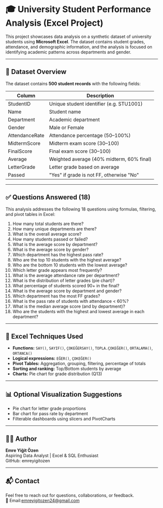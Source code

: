 # 🎓 University Student Performance Analysis (Excel Project)

This project showcases data analysis on a synthetic dataset of university students using **Microsoft Excel**. The dataset contains student grades, attendance, and demographic information, and the analysis is focused on identifying academic patterns across departments and gender.

---

## 📁 Dataset Overview

The dataset contains **500 student records** with the following fields:

| Column          | Description                              |
|-----------------|------------------------------------------|
| StudentID       | Unique student identifier (e.g. STU1001) |
| Name            | Student name                             |
| Department      | Academic department                      |
| Gender          | Male or Female                           |
| AttendanceRate  | Attendance percentage (50–100%)          |
| MidtermScore    | Midterm exam score (30–100)              |
| FinalScore      | Final exam score (30–100)                |
| Average         | Weighted average (40% midterm, 60% final)|
| LetterGrade     | Letter grade based on average            |
| Passed          | "Yes" if grade is not FF, otherwise "No" |

---

## ✅ Questions Answered (18)

This analysis addresses the following 18 questions using formulas, filtering, and pivot tables in Excel:

1. How many total students are there?
2. How many unique departments are there?
3. What is the overall average score?
4. How many students passed or failed?
5. What is the average score by department?
6. What is the average score by gender?
7. Which department has the highest pass rate?
8. Who are the top 10 students with the highest average?
9. Who are the bottom 10 students with the lowest average?
10. Which letter grade appears most frequently?
12. What is the average attendance rate per department?
13. What is the distribution of letter grades (pie chart)?
15. What percentage of students scored 90+ in the final?
16. What is the average score by department and gender?
17. Which department has the most FF grades?
18. What is the pass rate of students with attendance < 60%?
19. What is the median average score (and by department)?
20. Who are the students with the highest and lowest average in each department?

---

## 🔧 Excel Techniques Used

- **Functions:** `SAY()`, `SAYIF()`, `ÇOKEĞERSAY()`, `TOPLA.ÇOKEĞER()`, `ORTALAMA()`, `ORTANCA()`
- **Logical expressions:** `EĞER()`, `ÇOKEĞER()`
- **Pivot Tables:** Aggregation, grouping, filtering, percentage of totals
- **Sorting and ranking:** Top/Bottom students by average
- **Charts:** Pie chart for grade distribution (Q13)

---

## 📊 Optional Visualization Suggestions

- Pie chart for letter grade proportions  
- Bar chart for pass rate by department  
- Filterable dashboards using slicers and PivotCharts

---

## 🧑‍💻 Author

**Emre Yiğit Özen**  
Aspiring Data Analyst | Excel & SQL Enthusiast  
GitHub: emreyigitozen

---

## 📬 Contact

Feel free to reach out for questions, collaborations, or feedback.  
📧 Email:emreyigitozen24@gmail.com


